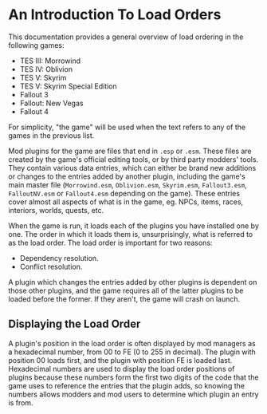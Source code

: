 # An Introduction To Load Orders

This documentation provides a general overview of load ordering in the following games:

- TES III: Morrowind
- TES IV: Oblivion
- TES V: Skyrim
- TES V: Skyrim Special Edition
- Fallout 3
- Fallout: New Vegas
- Fallout 4

For simplicity, "the game" will be used when the text refers to any of the games in the previous list.

Mod plugins for the game are files that end in `.esp` or `.esm`. These files are created by the game's official editing tools, or by third party modders' tools. They contain various data entries, which can either be brand new additions or changes to the entries added by another plugin, including the game's main master file (`Morrowind.esm`, `Oblivion.esm`, `Skyrim.esm`, `Fallout3.esm`, `FalloutNV.esm` or `Fallout4.esm` depending on the game). These entries cover almost all aspects of what is in the game, eg. NPCs, items, races, interiors, worlds, quests, etc.

When the game is run, it loads each of the plugins you have installed one by one. The order in which it loads them is, unsurprisingly, what is referred to as the load order. The load order is important for two reasons:

- Dependency resolution.
- Conflict resolution.

A plugin which changes the entries added by other plugins is dependent on those other plugins, and the game requires all of the latter plugins to be loaded before the former. If they aren't, the game will crash on launch.

## Displaying the Load Order

A plugin's position in the load order is often displayed by mod managers as a hexadecimal number, from 00 to FE (0 to 255 in decimal). The plugin with position 00 loads first, and the plugin with position FE is loaded last. Hexadecimal numbers are used to display the load order positions of plugins because these numbers form the first two digits of the code that the game uses to reference the entries that the plugin adds, so knowing the numbers allows modders and mod users to determine which plugin an entry is from.
